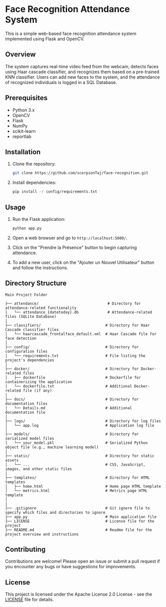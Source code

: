 # Face Recognition Attendance System

This is a simple web-based face recognition attendance system implemented using Flask and OpenCV.

## Overview

The system captures real-time video feed from the webcam, detects faces using Haar cascade classifier, and recognizes them based on a pre-trained KNN classifier. Users can add new faces to the system, and the attendance of recognized individuals is logged in a SQL Database.

## Prerequisites

- Python 3.x
- OpenCV
- Flask
- NumPy
- scikit-learn
- reportlab

## Installation

1. Clone the repository:

   ```bash
   git clone https://github.com/scorpionTaj/face-recognition.git
   ```

2. Install dependencies:

   ```bash
   pip install -r config/requirements.txt
   ```

## Usage

1. Run the Flask application:

   ```bash
   python app.py
   ```

2. Open a web browser and go to `http://localhost:5000/`.

3. Click on the "Prendre la Présence" button to begin capturing attendance.

4. To add a new user, click on the "Ajouter un Nouvel Utilisateur" button and follow the instructions.

## Directory Structure

```
Main Project Folder

├── attendance/                               # Directory for attendance-related functionality
│   └── attendance_{datetoday}.db             # Attendance-related files (SQLite Database)
│
├── classifiers/                             # Directory for Haar Cascade classifier files
│   └── haarcascade_frontalface_default.xml  # Haar Cascade file for face detection
│
├── config/                                  # Directory for configuration files
│   └── requirements.txt                     # File listing the project's dependencies
│
├── docker/                                  # Directory for Docker-related files
│   ├── dockerfile                           # Dockerfile for containerizing the application
│   └── dockerfile.txt                       # Additional Docker-related file (if any)
|
├── docs/                                    # Directory for documentation files
│   └── Details.md                           # Additional documentation file
│
├── logs/                                    # Directory for log files
│   └── app.log                              # Application log file
│
├── models/                                  # Directory for serialized model files
│   └── your_model.pkl                       # Serialized Python object file (e.g., machine learning model)
│
├── static/                                  # Directory for static assets
│   └── ...                                  # CSS, JavaScript, images, and other static files
│
├── templates/                               # Directory for HTML templates
│   ├── home.html                            # Home page HTML template
│   └── metrics.html                         # Metrics page HTML template
│
|
├── .gitignore                               # Git ignore file to specify which files and directories to ignore
├── app.py                                   # Main application file
├── LICENSE                                  # License file for the project
├── README.md                                # Readme file for the project overview and instructions
```

## Contributing

Contributions are welcome! Please open an issue or submit a pull request if you encounter any bugs or have suggestions for improvements.

## License

This project is licensed under the Apache License 2.0 License - see the [LICENSE](LICENSE) file for details.
